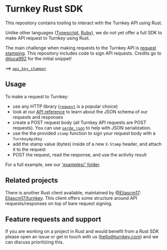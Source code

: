 # Turnkey Rust SDK

This repository contains tooling to interact with the Turnkey API using Rust.

Unlike other languages ([Typescript](https://github.com/tkhq/sdk), [Ruby](https://github.com/tkhq/ruby-sdk)), we do not yet offer a full SDK to make API request to Turnkey using Rust.

The main challenge when making requests to the Turnkey API is [request stamping](https://docs.turnkey.com/api-design/stamps). This repository includes code to sign API requests. Credits go to [@luca992](https://github.com/luca992) for the initial snippet!

==> [`api_key_stamper`](./src/lib.rs)

## Usage

To make a request to Turnkey:
* use any HTTP library ([`reqwest`](https://docs.rs/reqwest/latest/reqwest/) is a popular choice)
* look at our [API reference](https://docs.turnkey.com/api-reference/overview) to learn about the JSON schema of our requests and responses
* create a POST request body (all Turnkey API requests are POST requests). You can use [`serde_json`](https://docs.rs/serde_json/latest/serde_json/) to help with JSON serialization.
* use the the provided `stamp` function to sign your request body with a `TurnkeyApiKey`
* add the stamp value (bytes) inside of a new `X-Stamp` header, and attach it to the request
* POST the request, read the response, and use the activity result

For a full example, see our ['examples/' folder](./examples/).

## Related projects

There is another Rust client available, maintained by [@Eliascm17](https://github.com/Eliascm17): [Eliascm17/turnkey](https://github.com/Eliascm17/turnkey). This client offers some structure around API requests/responses on top of bare request signing.

## Feature requests and support

If you are working on a project in Rust and would benefit from a Rust SDK please open an issue or get in touch with us (hello@turnkey.com) and we can discuss prioritizing this.
